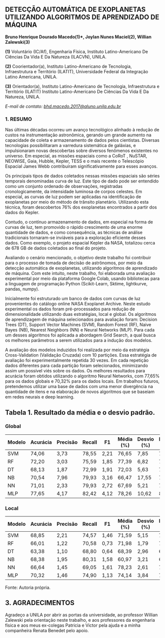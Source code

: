 ## DETECÇÃO AUTOMÁTICA DE EXOPLANETAS UTILIZANDO ALGORITMOS DE APRENDIZADO DE MÁQUINA

**Bruno Henrique Dourado Macedo(1)*, Joylan Nunes Maciel(2), Willian Zalewski(3)**

**(1)** Voluntário (IC/Af), Engenharia Física, Instituto Latino-Americano De Ciências Da Vida E Da Natureza (ILACVN), UNILA.

**(2)** Coorientador(a), Instituto Latino-Americano de Tecnologia, Infraestrutura e Território (ILATIT), Universidade Federal da Integração Latino Americana, UNILA.

**(3)** Orientador(a), Instituto Latino-Americano de Tecnologia, Infraestrutura e Território (ILATIT) Instituto Latino-Americano De Ciências Da Vida E Da Natureza, UNILA.

*E-mail de contato: bhd.macedo.2017@aluno.unila.edu.br*

### 1. RESUMO

Nas últimas décadas ocorreu um avanço tecnológico alinhado à redução de custos na instrumentação astronômica, gerando um grande aumento na capacidade de coleta e armazenamento de dados pelos cientistas. Diversas tecnologias possibilitaram a varredura sistemática de galáxias, e impulsionaram novas descobertas sobre diversos fenômenos existentes no universo. Em especial, as missões espaciais como a CoRoT , NuSTAR, NEOWISE, Gaia, Hubble, Kepler, TESS e o mais recente o Telescópio Espacial James Webb contribuíram significativamente para esses avanços.

Os principais tipos de dados coletados nessas missões espaciais são séries temporais denominadas curva de luz. Este tipo de dado pode ser entendido como um conjunto ordenado de observações, registradas cronologicamente, da intensidade luminosa de corpos celestes. Em especial, as curvas de luz podem ser aplicadas na identificação de exoplanetas por meio do método de trânsito planetário. Utilizando esta técnica, foram descobertos 76% dos exoplanetas encontrados a partir dos dados do Kepler.

Contudo, o contínuo armazenamento de dados, em especial na forma de curvas de luz, tem promovido o rápido crescimento de uma enorme quantidade de dados, e como consequência, as técnicas de análise tradicionais tornaram-se inviáveis para a exploração eficiente desses dados. Como exemplo, o projeto espacial Kepler da NASA, totalizou cerca de 678 GB de dados coletados ao final do projeto.

Avaliando o cenário mencionado, o objetivo deste trabalho foi contribuir para o processo de tomada de decisão de astrônomos, por meio da detecção automática de exoplanetas, utilizando algoritmos de aprendizado de máquina. Com este intuito, neste trabalho, foi elaborada uma avaliação experimental por meio da plataforma Google Colab, usando bibliotecas para a linguagem de programação Python (Scikit-Learn, Sktime, lightkurve, pandas, numpy).

Inicialmente foi estruturado um banco de dados com curvas de luz provenientes do catálogo online NASA Exoplanet Archive. Neste estudo experimental os dados foram pré-processados para redução de dimensionalidade utilizando duas estratégias, local e global. Os algoritmos de aprendizagem de máquina selecionados para avaliação foram: Decision Trees (DT), Support Vector Machines (SVM), Random Forest (RF), Naive Bayes (NB), Nearest Neighbors (NN) e Neural Networks (MLP). Para cada um desses algoritmos foi aplicada a abordagem Grid Search, a qual busca os melhores parâmetros a serem utilizados para a indução dos modelos.

A avaliação dos modelos induzidos foi realizada por meio da estratégia Cross-Validation (Validação Cruzada) com 10 partições. Essa estratégia de avaliação foi experimentalmente repetida 30 vezes. Em cada repetição dados diferentes para cada partição foram selecionados, minimizando assim um possível viés sobre os dados. Os melhores resultados para acurácia foram obtidos utilizando o algoritmo Neural Networks, com 77,65% para os dados globais e 70,32% para os dados locais. Em trabalhos futuros, pretendemos utilizar uma base de dados com uma menor divergência na quantidade de itens e na elaboração de novos algoritmos que se baseiam em redes neurais e deep learning.

## Tabela 1. Resultado da média e o desvio padrão.

### Global

| Modelo | Acurácia | Precisão | Recall | F1    | Média (%) | Desvio (%) | Média (%) | Desvio (%) |
|--------|---------|----------|--------|-------|-----------|------------|-----------|------------|
| SVM    | 74,06   | 3,73     | 78,55  | 2,21  | 76,65     | 7,85       | 77,39     | 4,18       |
| RF     | 72,20   | 3,03     | 75,59  | 1,85  | 77,39     | 6,82       | 76,48     | 3,54       |
| DT     | 68,13   | 1,87     | 72,99  | 1,91  | 72,03     | 5,63       | 72,54     | 2,60       |
| NB     | 70,54   | 7,96     | 79,93  | 3,16  | 66,47     | 17,55      | 71,30     | 10,97      |
| NN     | 71,01   | 2,33     | 79,93  | 2,72  | 67,69     | 5,21       | 73,15     | 2,87       |
| MLP    | 77,65   | 4,17     | 82,42  | 4,12  | 78,26     | 10,62      | 80,39     | 4,83       |

### Local

| Modelo | Acurácia | Precisão | Recall | F1    | Média (%) | Desvio (%) | Média (%) | Desvio (%) |
|--------|---------|----------|--------|-------|-----------|------------|-----------|------------|
| SVM    | 68,85   | 2,21     | 74,57  | 1,46  | 71,59     | 5,15       | 72,52     | 2,83       |
| RF     | 66,01   | 1,22     | 70,58  | 0,73  | 71,98     | 1,79       | 71,26     | 1,27       |
| DT     | 63,38   | 1,10     | 68,80  | 0,64  | 68,39     | 2,96       | 68,68     | 1,62       |
| NB     | 68,38   | 1,95     | 80,31  | 1,58  | 60,97     | 3,21       | 69,27     | 2,41       |
| NN     | 66,64   | 1,45     | 69,05  | 1,61  | 78,23     | 2,61       | 73,31     | 1,14       |
| MLP    | 70,32   | 1,46     | 74,90  | 1,13  | 74,14     | 3,84       | 74,17     | 1,76       |

Fonte: Autoria própria.

## 3. AGRADECIMENTOS

Agradeço a UNILA por abrir as portas da universidade, ao professor Willian Zalewski pela orientação
neste trabalho, e aos professores da engenharia física e aos meus ex-colegas Patricia e Victor pela
ajuda e a minha companheira Renata Benedet pelo apoio.

